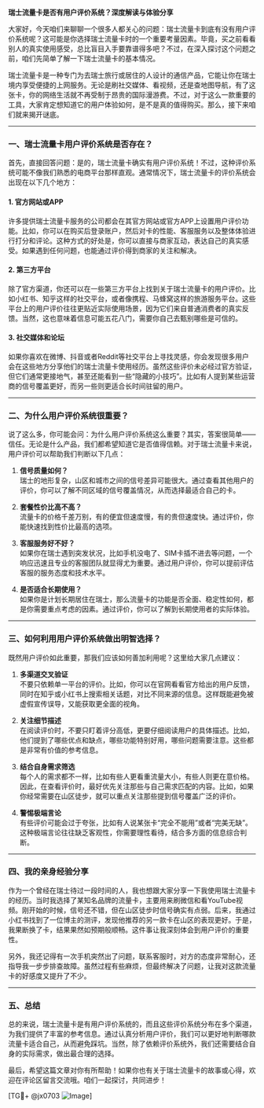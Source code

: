 **瑞士流量卡是否有用户评价系统？深度解读与体验分享**

大家好，今天咱们来聊聊一个很多人都关心的问题：瑞士流量卡到底有没有用户评价系统呢？这可能是你选择瑞士流量卡时的一个重要考量因素。毕竟，买之前看看别人的真实使用感受，总比盲目入手要靠谱得多吧？不过，在深入探讨这个问题之前，咱们先简单了解一下瑞士流量卡的基本情况。

瑞士流量卡是一种专门为去瑞士旅行或居住的人设计的通信产品，它能让你在瑞士境内享受便捷的上网服务。无论是刷社交媒体、看视频，还是查地图导航，有了这张卡，你的网络生活就不再受制于昂贵的国际漫游费。不过，对于这么一款重要的工具，大家肯定想知道它的用户体验如何，是不是真的值得购买。那么，接下来咱们就来揭开谜底。

---

### **一、瑞士流量卡用户评价系统是否存在？**

首先，直接回答问题：是的，瑞士流量卡确实有用户评价系统！不过，这种评价系统可能不像我们熟悉的电商平台那样直观。通常情况下，瑞士流量卡的评价系统会出现在以下几个地方：

#### 1. 官方网站或APP
许多提供瑞士流量卡服务的公司都会在其官方网站或官方APP上设置用户评价功能。比如，你可以在购买后登录账户，然后对卡的性能、客服服务以及整体体验进行打分和评论。这种方式的好处是，你可以直接与商家互动，表达自己的真实感受。如果遇到任何问题，也能通过评价得到商家的关注和解决。

#### 2. 第三方平台
除了官方渠道，你还可以在一些第三方平台上找到关于瑞士流量卡的用户评价。比如小红书、知乎这样的社交平台，或者像携程、马蜂窝这样的旅游服务平台。这些平台上的用户评价往往更贴近实际使用场景，因为它们来自普通消费者的真实反馈。当然，这也意味着信息可能五花八门，需要你自己去甄别哪些是可信的。

#### 3. 社交媒体和论坛
如果你喜欢在微博、抖音或者Reddit等社交平台上寻找灵感，你会发现很多用户会在这些地方分享他们的瑞士流量卡使用经历。虽然这些评价未必经过官方验证，但它们通常更接地气，甚至还能看到一些“隐藏的小技巧”。比如有人提到某些运营商的信号覆盖更好，而另一些则更适合长时间驻留的用户。

---

### **二、为什么用户评价系统很重要？**

说了这么多，你可能会问：为什么用户评价系统这么重要？其实，答案很简单——信任。无论是什么产品，我们都希望知道它是否值得信赖。对于瑞士流量卡来说，用户评价可以帮助我们判断以下几点：

1. **信号质量如何？**  
   瑞士的地形复杂，山区和城市之间的信号差异可能很大。通过查看其他用户的评价，你可以了解不同区域的信号覆盖情况，从而选择最适合自己的卡。

2. **套餐性价比高不高？**  
   流量卡的价格千差万别，有的便宜但速度慢，有的贵但速度快。通过评价，你能快速找到性价比最高的选项。

3. **客服服务好不好？**  
   如果你在瑞士遇到突发状况，比如手机没电了、SIM卡插不进去等问题，一个响应迅速且专业的客服团队就显得尤为重要。通过用户评价，你可以提前评估客服的服务态度和技术水平。

4. **是否适合长期使用？**  
   如果你是计划长期居住在瑞士，那么流量卡的功能是否全面、稳定性如何，都是你需要重点考虑的因素。通过评价，你可以了解到长期使用者的实际体验。

---

### **三、如何利用用户评价系统做出明智选择？**

既然用户评价如此重要，那我们应该如何善加利用呢？这里给大家几点建议：

1. **多渠道交叉验证**  
   不要只依赖单一平台的评价。比如，你可以在官网看看官方给出的用户反馈，同时在知乎或小红书上搜索相关话题，对比不同来源的信息。这样既能避免被虚假宣传误导，又能获取更全面的视角。

2. **关注细节描述**  
   在阅读评价时，不要只盯着评分高低，更要仔细阅读用户的具体描述。比如，他们提到了哪些优点和缺点，哪些功能特别好用，哪些问题需要注意。这些都是非常有价值的参考信息。

3. **结合自身需求筛选**  
   每个人的需求都不一样，比如有些人更看重流量大小，有些人则更在意价格。因此，在查看评价时，最好优先关注那些与自己需求匹配的内容。比如，如果你经常需要在山区徒步，就可以重点关注那些提到信号覆盖广泛的评价。

4. **警惕极端言论**  
   有些评价可能会过于夸张，比如有人说某张卡“完全不能用”或者“完美无缺”。这种极端言论往往缺乏客观性，你需要理性看待，结合多方面的信息综合判断。

---

### **四、我的亲身经验分享**

作为一个曾经在瑞士待过一段时间的人，我也想跟大家分享一下我使用瑞士流量卡的经历。当时我选择了某知名品牌的流量卡，主要用来刷微信和看YouTube视频。刚开始的时候，信号还不错，但在山区徒步时信号确实有点弱。后来，我通过小红书找到了一位博主的测评，发现他推荐的另一款卡在山区的表现更好。于是，我果断换了卡，结果果然如预期般顺畅。这件事让我深刻体会到用户评价的重要性。

另外，我还记得有一次手机突然出了问题，联系客服时，对方的态度非常耐心，还指导我一步步排查故障。虽然过程有些麻烦，但最终解决了问题，让我对这款流量卡的好感度又提升了不少。

---

### **五、总结**

总的来说，瑞士流量卡是有用户评价系统的，而且这些评价系统分布在多个渠道，为我们提供了丰富的参考信息。通过认真分析用户评价，我们可以更好地判断哪款流量卡适合自己，从而避免踩坑。当然，除了依赖评价系统外，我们还需要结合自身的实际需求，做出最合理的选择。

最后，希望这篇文章对你有所帮助！如果你也有关于瑞士流量卡的故事或心得，欢迎在评论区留言交流哦。咱们一起探讨，共同进步！

[TG💪+ @jx0703 ![Image](https://github.com/user-attachments/assets/dbca1d08-cadb-493c-b0ec-ad6f7a83f270)]